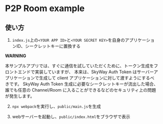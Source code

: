 # P2P Room example

## 使い方

1. `index.js`上の`<YOUR APP ID>`と`<YOUR SECRET KEY>`を自身のアプリケーションID、シークレットキーに置換する

**WARNING**

本サンプルアプリでは、すぐに通信を試していただくために、トークン生成をフロントエンドで実装していますが、 本来は、SkyWay Auth Token はサーバーアプリケーションで生成して client アプリケーションに対して渡すようにするべきです。 SkyWay Auth Token 生成に必要なシークレットキーが流出した場合、誰でも任意の Channel/Room に入ることができるなどのセキュリティ上の問題が発生します。

2. `npx webpack`を実行し、`public/main.js`を生成

3. webサーバーを起動し、`public/index.html`をブラウザで表示
